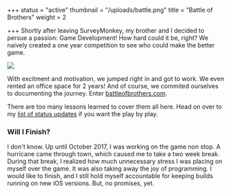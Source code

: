 +++
status = "active"
thumbnail = "/uploads/battle.png"
title = "Battle of Brothers"
weight = 2

+++
Shortly after leaving SurveyMonkey, my brother and I decided to persue a passion: Game Development! How hard could it be, right? We naively created a one year competition to see who could make the better game. 

<!--more-->

![](/uploads/battleofbrothers.png)

With excitment and motivation, we jumped right in and got to work. We even rented an office space for 2 years! And of course, we commited ourselves to documenting the journey. Enter [battleofbrothers.com](http://battleofbrothers.com).

There are too many lessons learned to cover them all here. Head on over to my [list of status updates](http://battleofbrothers.com/sirryan/timeline) if you want the play by play.

### Will I Finish?

I don't know. Up until October 2017, I was working on the game non stop. A hurricane came through town, which caused me to take a two week break. During that break, I realized how much unnecessary stress I was placing on myself over the game. It was also taking away the joy of programming. I would like to finish, and I still hold myself accountable for keeping builds running on new iOS versions. But, no promises, yet.
